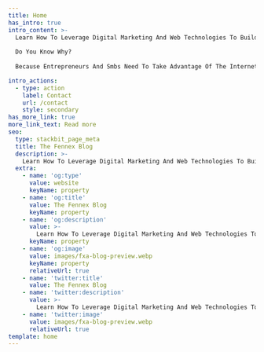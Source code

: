 ```yaml
---
title: Home
has_intro: true
intro_content: >-
  Learn How To Leverage Digital Marketing And Web Technologies To Build A Successful Online Business And Grow It The Right Way. 
      
  Do You Know Why?
      
  Because Entrepreneurs And Smbs Need To Take Advantage Of The Internet, Mobile Technologies, And Social Networks To Gain Visibility, Best Serve Their Customers, And Stay Ahead Of The Competition.

intro_actions:
  - type: action
    label: Contact
    url: /contact
    style: secondary
has_more_link: true
more_link_text: Read more
seo:
  type: stackbit_page_meta
  title: The Fennex Blog
  description: >-
    Learn How To Leverage Digital Marketing And Web Technologies To Build A Successful Online Business And Grow It The Right Way.
  extra:
    - name: 'og:type'
      value: website
      keyName: property
    - name: 'og:title'
      value: The Fennex Blog
      keyName: property
    - name: 'og:description'
      value: >-
        Learn How To Leverage Digital Marketing And Web Technologies To Build A Successful Online Business And Grow It The Right Way.
      keyName: property
    - name: 'og:image'
      value: images/fxa-blog-preview.webp
      keyName: property
      relativeUrl: true
    - name: 'twitter:title'
      value: The Fennex Blog
    - name: 'twitter:description'
      value: >-
        Learn How To Leverage Digital Marketing And Web Technologies To Build A Successful Online Business And Grow It The Right Way.
    - name: 'twitter:image'
      value: images/fxa-blog-preview.webp
      relativeUrl: true
template: home
---
```

